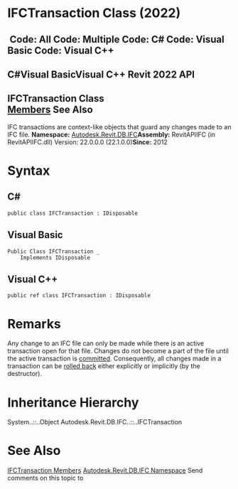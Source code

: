# IFCTransaction Class (2022)

﻿
 Code: All Code: Multiple Code: C# Code: Visual Basic Code: Visual C++   
---  
C#Visual BasicVisual C++
Revit 2022 API  
---  
IFCTransaction Class  
[Members](8da71db2-000e-b9a9-3cd3-3293b116cd4a.md "IFCTransaction Members") See Also  
---  
IFC transactions are context-like objects that guard any changes made to an IFC file. 
**Namespace:** [Autodesk.Revit.DB.IFC](b823fafb-1ba1-896b-4097-142c2817ce74.md "Autodesk.Revit.DB.IFC Namespace")**Assembly:** RevitAPIIFC (in RevitAPIIFC.dll) Version: 22.0.0.0 (22.1.0.0)**Since:** 2012 
# Syntax
C#  
---  
```text
public class IFCTransaction : IDisposable
```
  
Visual Basic  
---  
```text
Public Class IFCTransaction _
	Implements IDisposable
```
  
Visual C++  
---  
```text
public ref class IFCTransaction : IDisposable
```
  
# Remarks
Any change to an IFC file can only be made while there is an active transaction open for that file. Changes do not become a part of the file until the active transaction is [committed](f6b01516-d3a8-8177-a605-cc14911b7a59.md "Commit Method"). Consequently, all changes made in a transaction can be [rolled back](ea79ab12-ca64-4dfc-e71a-93298c207056.md "RollBack Method") either explicitly or implicitly (by the destructor). 
# Inheritance Hierarchy
System..::..Object Autodesk.Revit.DB.IFC..::..IFCTransaction
# See Also
[IFCTransaction Members](8da71db2-000e-b9a9-3cd3-3293b116cd4a.md "IFCTransaction Members")
[Autodesk.Revit.DB.IFC Namespace](b823fafb-1ba1-896b-4097-142c2817ce74.md "Autodesk.Revit.DB.IFC Namespace")
Send comments on this topic to 